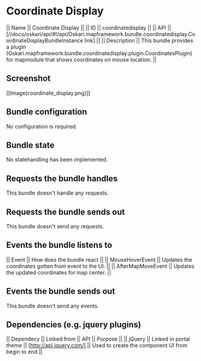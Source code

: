 # Coordinate Display

|| Name || Coordinate Display ||
|| ID || coordinatedisplay ||
|| API || [//docs/oskari/api/#!/api/Oskari.mapframework.bundle.coordinatedisplay.CoordinateDisplayBundleInstance link] ||
|| Description || This bundle provides a plugin (Oskari.mapframework.bundle.coordinatedisplay.plugin.CoordinatesPlugin) for mapmodule that shows coordinates on mouse location. ||


## Screenshot
[[Image(coordinate_display.png)]]


## Bundle configuration

No configuration is required.

## Bundle state

No statehandling has been implemented.

## Requests the bundle handles 

This bundle doesn't handle any requests.

## Requests the bundle sends out 

This bundle doesn't send any requests.

## Events the bundle listens to 

|| Event || How does the bundle react ||
|| MouseHoverEvent || Updates the coordinates gotten from event to the UI. ||
|| AfterMapMoveEvent || Updates the updated coordinates for map center. ||

## Events the bundle sends out 

This bundle doesn't send any events.

## Dependencies (e.g. jquery plugins) 

|| Dependecy || Linked from || API || Purpose ||
|| jQuery || Linked in portal theme || [http://api.jquery.com/] || Used to create the component UI from begin to end ||
